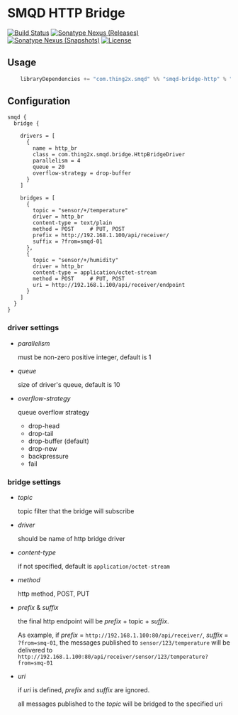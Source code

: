 # SMQD HTTP Bridge

[![Build Status](https://travis-ci.org/smqd/smqd-bridge-http.svg?branch=develop)](https://travis-ci.org/smqd/smqd-bridge-http)
[![Sonatype Nexus (Releases)](https://img.shields.io/nexus/r/https/oss.sonatype.org/com.thing2x/smqd-bridge-http_2.12.svg)](https://oss.sonatype.org/content/groups/public/com/thing2x/smqd-bridge-http_2.12/)
[![Sonatype Nexus (Snapshots)](https://img.shields.io/nexus/s/https/oss.sonatype.org/com.thing2x/smqd-bridge-http_2.12.svg)](https://oss.sonatype.org/content/groups/public/com/thing2x/smqd-bridge-http_2.12/)
[![License](http://img.shields.io/:license-apache-blue.svg)](http://www.apache.org/licenses/LICENSE-2.0.html)

## Usage

```scala
    libraryDependencies += "com.thing2x.smqd" %% "smqd-bridge-http" % "x.y.z"
```

## Configuration

```
smqd {
  bridge {

    drivers = [
      {
        name = http_br
        class = com.thing2x.smqd.bridge.HttpBridgeDriver
        parallelism = 4
        queue = 20
        overflow-strategy = drop-buffer
      }
    ]

    bridges = [
      {
        topic = "sensor/+/temperature"
        driver = http_br
        content-type = text/plain
        method = POST     # PUT, POST
        prefix = http://192.168.1.100/api/receiver/
        suffix = ?from=smqd-01
      },
      {
        topic = "sensor/+/humidity"
        driver = http_br
        content-type = application/octet-stream
        method = POST     # PUT, POST
        uri = http://192.168.1.100/api/receiver/endpoint
      }
    ]
  }
}
```

### driver settings

- _parallelism_

    must be non-zero positive integer, default is 1

- _queue_

    size of driver's queue, default is 10

- _overflow-strategy_

    queue overflow strategy

    - drop-head
    - drop-tail
    - drop-buffer (default)
    - drop-new
    - backpressure
    - fail

### bridge settings

- _topic_

    topic filter that the bridge will subscribe

- _driver_

    should be name of http bridge driver

- _content-type_

    if not specified, default is `application/octet-stream`

- _method_

    http method, POST, PUT

- _prefix_ & _suffix_

    the final http endpoint will be _prefix_ + topic + _suffix_.

    As example, if _prefix_ = `http://192.168.1.100:80/api/receiver/`, _suffix_ = `?from=smq-01`, 
    the messages published to `sensor/123/temperature` will be
    delivered to `http://192.168.1.100:80/api/receiver/sensor/123/temperature?from=smq-01`

- _uri_

    if _uri_ is defined, _prefix_ and _suffix_ are ignored.

    all messages published to the _topic_ will be bridged to the specified uri
